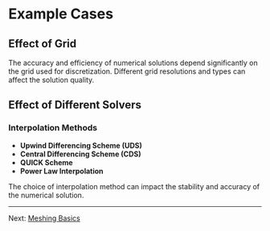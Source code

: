 # Example Cases

## Effect of Grid

The accuracy and efficiency of numerical solutions depend significantly on the grid used for discretization. Different grid resolutions and types can affect the solution quality.

## Effect of Different Solvers

### Interpolation Methods

- **Upwind Differencing Scheme (UDS)**
- **Central Differencing Scheme (CDS)**
- **QUICK Scheme**
- **Power Law Interpolation**

The choice of interpolation method can impact the stability and accuracy of the numerical solution.

---

Next: [Meshing Basics](Meshing_Basics.md)
